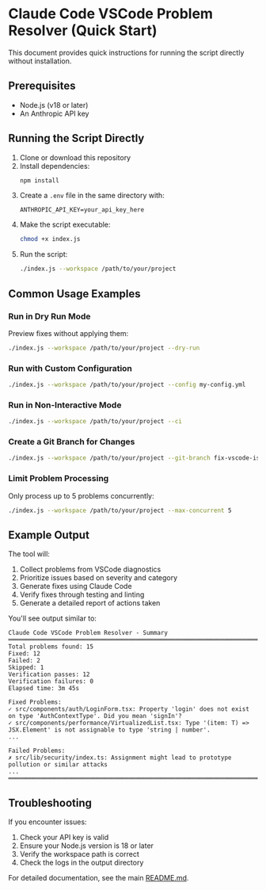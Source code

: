 # Claude Code VSCode Problem Resolver (Quick Start)

This document provides quick instructions for running the script directly without installation.

## Prerequisites

- Node.js (v18 or later)
- An Anthropic API key

## Running the Script Directly

1. Clone or download this repository
2. Install dependencies:
   ```bash
   npm install
   ```
3. Create a `.env` file in the same directory with:
   ```
   ANTHROPIC_API_KEY=your_api_key_here
   ```
4. Make the script executable:
   ```bash
   chmod +x index.js
   ```
5. Run the script:
   ```bash
   ./index.js --workspace /path/to/your/project
   ```

## Common Usage Examples

### Run in Dry Run Mode

Preview fixes without applying them:

```bash
./index.js --workspace /path/to/your/project --dry-run
```

### Run with Custom Configuration

```bash
./index.js --workspace /path/to/your/project --config my-config.yml
```

### Run in Non-Interactive Mode

```bash
./index.js --workspace /path/to/your/project --ci
```

### Create a Git Branch for Changes

```bash
./index.js --workspace /path/to/your/project --git-branch fix-vscode-issues
```

### Limit Problem Processing

Only process up to 5 problems concurrently:

```bash
./index.js --workspace /path/to/your/project --max-concurrent 5
```

## Example Output

The tool will:

1. Collect problems from VSCode diagnostics
2. Prioritize issues based on severity and category
3. Generate fixes using Claude Code
4. Verify fixes through testing and linting
5. Generate a detailed report of actions taken

You'll see output similar to:

```
Claude Code VSCode Problem Resolver - Summary
══════════════════════════════════════════════════════════════════════════════
Total problems found: 15
Fixed: 12
Failed: 2
Skipped: 1
Verification passes: 12
Verification failures: 0
Elapsed time: 3m 45s

Fixed Problems:
✓ src/components/auth/LoginForm.tsx: Property 'login' does not exist on type 'AuthContextType'. Did you mean 'signIn'?
✓ src/components/performance/VirtualizedList.tsx: Type '(item: T) => JSX.Element' is not assignable to type 'string | number'.
...

Failed Problems:
✗ src/lib/security/index.ts: Assignment might lead to prototype pollution or similar attacks
...
══════════════════════════════════════════════════════════════════════════════
```

## Troubleshooting

If you encounter issues:

1. Check your API key is valid
2. Ensure your Node.js version is 18 or later
3. Verify the workspace path is correct
4. Check the logs in the output directory

For detailed documentation, see the main [README.md](README.md).